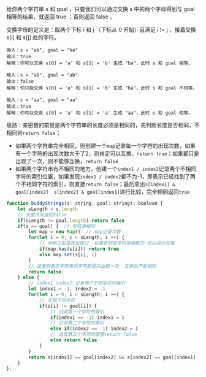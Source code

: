 给你两个字符串 s 和 goal ，只要我们可以通过交换 s 中的两个字母得到与 goal 相等的结果，就返回 true ；否则返回 false 。

交换字母的定义是：取两个下标 i 和 j （下标从 0 开始）且满足 i != j ，接着交换 s[i] 和 s[j] 处的字符。

```
输入：s = "ab", goal = "ba"
输出：true
解释：你可以交换 s[0] = 'a' 和 s[1] = 'b' 生成 "ba"，此时 s 和 goal 相等。

输入：s = "ab", goal = "ab"
输出：false
解释：你只能交换 s[0] = 'a' 和 s[1] = 'b' 生成 "ba"，此时 s 和 goal 不相等。

输入：s = "aa", goal = "aa"
输出：true
解释：你可以交换 s[0] = 'a' 和 s[1] = 'a' 生成 "aa"，此时 s 和 goal 相等。
```

思路：亲密数的前提是两个字符串的长度必须是相同的，先判断长度是否相同，不相同则`return false`；

* 如果两个字符串完全相同，则创建一个`map`记录每一个字符的出现次数，如果有一个字符的出现次数大于了2，则肯定可以互换，`return true`；如果都只是出现了一次，则不能够互换，`return false`
* 如果两个字符串有不相同的地方，创建一个`index1 / index2`记录两个不相同字符的索引位置，如果发现`index1 / index2`都不为-1，即表示已经找到了两个不相同字符的索引，则直接`return false`；最后拿出`s[index1] & goal[index2]  s[index2] & goal[index1]`进行比较，完全相同返回`true`

```js
function buddyStrings(s: string, goal: string): boolean {
    let sLength = s.length
    // 长度不同返回false
    if(sLength != goal.length) return false
    if(s == goal) {  // 字符串相同
        let map = new Map()  // map记录次数
        for(let i = 0; i < sLength; i ++) {
          	// 判断之前是否出现过  如果有则该字符是偶数次 可以进行互换
            if(map.has(s[i])) return true
            else map.set(s[i], 1)
        }
      	// 这里则表示字符串的字符都是只出现一次  互换后不能相同
        return false
    } else {
      	// index1 index2 记录两个不同字符的索引
        let index1 = -1, index2 = -1
        for(let i = 0; i < sLength; i ++) {
          	// 出现不同字符
            if(s[i] != goal[i]) {
              	// 记录第一个字符的索引
                if(index1 == -1) index1 = i
              	// 记录第二个字符的索引
                else if(index2 == -1) index2 = i
              	// 出现第三个不同则直接return false
                else return false
            }
        }
        return s[index1] == goal[index2] && s[index2] == goal[index1]
    }
};
```

